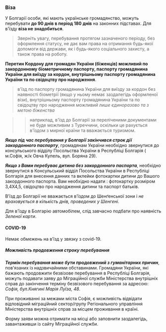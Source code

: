 ### Віза
У Болгарії особи, які мають українське громадянство, можуть перебувати **до 90 днів в період 180 днів** на законних підставах. Для в'їзду **віза не знадобиться**.
>Зверніть увагу, перебування протягом зазначеного періоду, без оформлення статусу, не дає вам права на отримання будь-якої допомоги від держави, як і будь-якого соціального захисту, а також права на роботу.

**Перетин Кордону для громадян України (біженців) можливий по закордонному біометричному паспорту, паспорту громадянина України для виїзду за кордон, внутрішньому паспорту громадянина України та по свідоцтву про народження**.
>в'їзд по паспорту громадянина України для виїзду за кордон без наявності біометрії (якщо у ньому немає заздалегідь оформленої візи), внутрішньому паспорту громадянина України та по свідоцтву про народження *можливий лише єдиноразово та з метою біженства*

>>наприклад, в'їзд до Болгарії за переліченими документами не буде можливим з Туреччини, оскільки це рахується в'їздом з мирної країни та вважається туризмом.

***Якщо під час перебування у Болгарії закінчився строк дії закордонного паспорту***, громадянам України необхідно звернутися до консульського відділу Посольства України в Республіці Болгарія ( м.Софія, ж/к Овча Купель, вул. Боряна 29).

***Якщо з Вами перебуває дитина без закордонного паспорта***, необхідно звернутися в Консульський відділ Посольства України в Республіці Болгарія для внесення данних та вклейки фотокартки дитини до Вашого закордонного паспорта.
Вам необхідно надати : фотокартку розміром 3,4Х4,5, свідоцтво про народження дитини та паспорт батьків.

В'їзд до Болгарії не вважається в'їздом до Шенґенської зони і *не враховується в кількість днів, проведених у Шенгені*.

Для в'їзду в Болгарію автомобілем, слід завчасно подбати про наявність *Зеленої карти*.

#### COVID-19

Немає обмежень на в’їзд у звязку з covid-19.



##### Можливість продовження строку перебування

***Термін перебування може бути продовжений з гуманітарних причин***, пов'язаних із надзвичайними обставинами. Громадяни України, які бажають продовжити безвізове перебування в Республіці Болгарія, можуть подавати заяву до Міграційної служби Міністерства внутрішніх справ до закінчення терміну безвізового перебування за адресою: *Софія, бул.Княгині Марія Луїза, 48*.

При проживанні за межами міста Софія, є можливість відвідати відповідний міграційний сектор/групу Регіонального управління Міністерства внутрішніх справ за місцем проживання в країні.

 Форму заяви можна отримати на місці або заповнити заздалегідь, завантаживши із сайту Міграційної служби.


